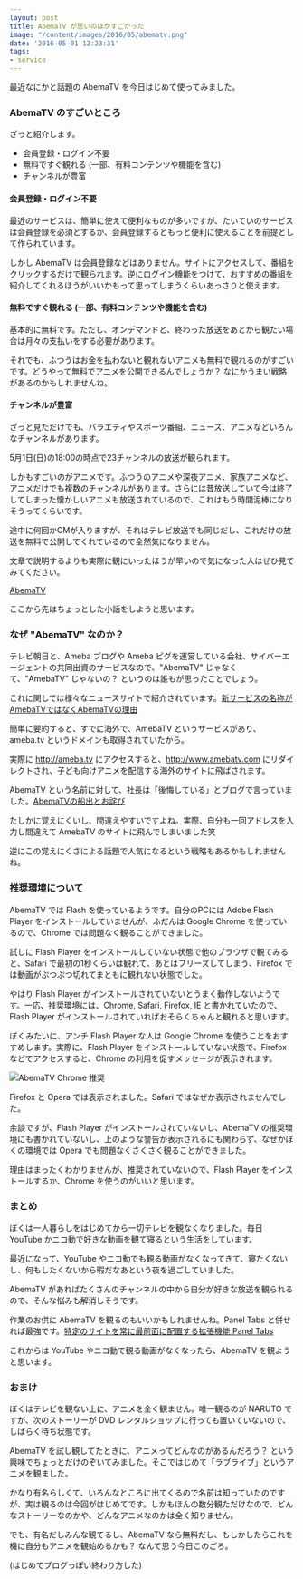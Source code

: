 ```yaml
---
layout: post
title: AbemaTV が思いのほかすごかった
image: "/content/images/2016/05/abematv.png"
date: '2016-05-01 12:23:31'
tags:
- service
---
```


最近なにかと話題の AbemaTV を今日はじめて使ってみました。

### AbemaTV のすごいところ
ざっと紹介します。

* 会員登録・ログイン不要
* 無料ですぐ観れる (一部、有料コンテンツや機能を含む)
* チャンネルが豊富

#### 会員登録・ログイン不要
最近のサービスは、簡単に使えて便利なものが多いですが、たいていのサービスは会員登録を必須とするか、会員登録するともっと便利に使えることを前提として作られています。

しかし AbemaTV は会員登録などはありません。サイトにアクセスして、番組をクリックするだけで観られます。逆にログイン機能をつけて、おすすめの番組を紹介してくれるほうがいいかもって思ってしまうくらいあっさりと使えます。

#### 無料ですぐ観れる (一部、有料コンテンツや機能を含む)
基本的に無料です。ただし、オンデマンドと、終わった放送をあとから観たい場合は月々の支払いをする必要があります。

それでも、ふつうはお金を払わないと観れないアニメも無料で観れるのがすごいです。どうやって無料でアニメを公開できるんでしょうか？ なにかうまい戦略があるのかもしれませんね。

#### チャンネルが豊富
ざっと見ただけでも、バラエティやスポーツ番組、ニュース、アニメなどいろんなチャンネルがあります。

5月1日(日)の18:00の時点で23チャンネルの放送が観られます。

しかもすごいのがアニメです。ふつうのアニメや深夜アニメ、家族アニメなど、アニメだけでも複数のチャンネルがあります。さらには昔放送していて今は終了してしまった懐かしいアニメも放送されているので、これはもう時間泥棒になりそうってくらいです。

途中に何回かCMが入りますが、それはテレビ放送でも同じだし、これだけの放送を無料で公開してくれているので全然気になりません。

文章で説明するよりも実際に観にいったほうが早いので気になった人はぜひ見てみてください。

<a href="https://abema.tv" target="_blank">AbemaTV</a>

ここから先はちょっとした小話をしようと思います。

### なぜ "AbemaTV" なのか？
テレビ朝日と、Ameba ブログや Ameba ピグを運営している会社、サイバーエージェントの共同出資のサービスなので、"AbemaTV" じゃなくて、"AmebaTV" じゃないの？ というのは誰もが思ったことでしょう。

これに関しては様々なニュースサイトで紹介されています。<a href="http://iwb.jp/why-cyberagent-new-service-is-abematv/" target="_blank">新サービスの名称がAmebaTVではなくAbemaTVの理由</a>

簡単に要約すると、すでに海外で、AmebaTV というサービスがあり、ameba.tv というドメインも取得されていたから。

実際に <a href="http://ameba.tv" target="_blank">http://ameba.tv</a> にアクセスすると、<a href="http://www.amebatv.com" target="_blank">http://www.amebatv.com</a> にリダイレクトされ、子ども向けアニメを配信する海外のサイトに飛ばされます。

AbemaTV という名前に対して、社長は「後悔している」とブログで言っていました。<a href="http://ameblo.jp/shibuya/entry-12149511518.html" target="_blank">AbemaTVの船出とお詫び</a>

たしかに覚えにくいし、間違えやすいですよね。実際、自分も一回アドレスを入力し間違えて AmebaTV のサイトに飛んでしまいました笑

逆にこの覚えにくさによる話題で人気になるという戦略もあるかもしれませんね。

### 推奨環境について
AbemaTV では Flash を使っているようです。自分のPCには Adobe Flash Player をインストールしていませんが、ふだんは Google Chrome を使っているので、Chrome では問題なく観ることができました。

試しに Flash Player をインストールしていない状態で他のブラウザで観てみると、Safari で最初の1秒くらいは観れて、あとはフリーズしてしまう、Firefox では動画がぷつぷつ切れてまともに観れない状態でした。

やはり Flash Player がインストールされていないとうまく動作しないようです。一応、推奨環境には、Chrome, Safari, Firefox, IE と書かれていたので、Flash Player がインストールされていればおそらくちゃんと観れると思います。

ぼくみたいに、アンチ Flash Player な人は Google Chrome を使うことをおすすめします。実際に、Flash Player をインストールしていない状態で、Firefox などでアクセスすると、Chrome の利用を促すメッセージが表示されます。

![AbemaTV Chrome 推奨](/content/images/2016/05/abematv_chrome_recommended.png)

Firefox と Opera では表示されました。Safari ではなぜか表示されませんでした。

余談ですが、Flash Player がインストールされていないし、AbemaTV の推奨環境にも書かれていないし、上のような警告が表示されるにも関わらず、なぜかぼくの環境では Opera でも問題なくさくさく観ることができました。

理由はまったくわかりませんが、推奨されていないので、Flash Player をインストールするか、Chrome を使うのがいいと思います。

### まとめ
ぼくは一人暮らしをはじめてから一切テレビを観なくなりました。毎日 YouTube かニコ動で好きな動画を観て寝るという生活をしています。

最近になって、YouTube やニコ動でも観る動画がなくなってきて、寝たくないし、何もしたくないから暇だなあという夜を過ごしていました。

AbemaTV があればたくさんのチャンネルの中から自分が好きな放送を観られるので、そんな悩みも解消しそうです。

作業のお供に AbemaTV を観るのもいいかもしれませんね。Panel Tabs と併せれば最強です。[特定のサイトを常に最前面に配置する拡張機能 Panel Tabs](http://blog.noraworld.jp/panel-tabs/)

これからは YouTube やニコ動で観る動画がなくなったら、AbemaTV を観ようと思います。

### おまけ
ぼくはテレビを観ない上に、アニメを全く観ません。唯一観るのが NARUTO ですが、次のストーリーが DVD レンタルショップに行っても置いていないので、しばらく待ち状態です。

AbemaTV を試し観してたときに、アニメってどんなのがあるんだろう？ という興味でちょっとだけのぞいてみました。そこではじめて「ラブライブ」というアニメを観ました。

かなり有名らしくて、いろんなところに出てくるので名前は知っていたのですが、実は観るのは今回がはじめてです。しかもほんの数分観ただけなので、どんなストーリーなのかや、どんなアニメなのかは全く知りません。

でも、有名だしみんな観てるし、AbemaTV なら無料だし、もしかしたらこれを機に自分もアニメを観始めるかも？ なんて思う今日このごろ。

(はじめてブログっぽい終わり方した)